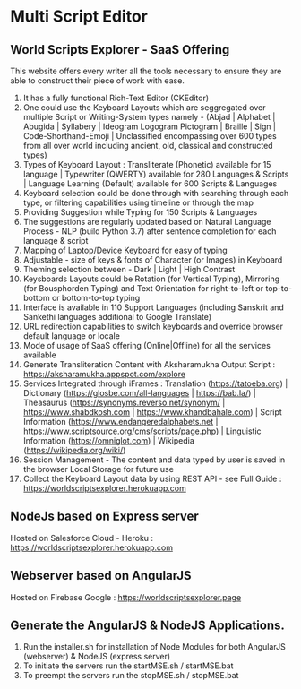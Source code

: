 # Multi Script Editor

## World Scripts Explorer - SaaS Offering
This website offers every writer all the tools necessary to ensure they are able to construct their piece of work with ease.
1. It has a fully functional Rich-Text Editor (CKEditor)
2. One could use the Keyboard Layouts which are seggregated over multiple Script or Writing-System types namely - (Abjad | Alphabet | Abugida | Syllabery | Ideogram Logogram Pictogram | Braille | Sign | Code-Shorthand-Emoji | Unclassified encompassing over 600 types from all over world including ancient, old, classical and constructed types)
3. Types of Keyboard Layout : Transliterate (Phonetic) available for 15 language | Typewriter (QWERTY) available for 280 Languages & Scripts | Language Learning (Default) available for 600 Scripts & Languages
4. Keyboard selection could be done through with searching through each type, or filtering capabilities using timeline or through the map
5. Providing Suggestion while Typing for 150 Scripts & Languages
6. The suggestions are regularly updated based on Natural Language Process - NLP (build Python 3.7) after sentence completion for each language & script
7. Mapping of Laptop/Device Keyboard for easy of typing
8. Adjustable - size of keys & fonts of Character (or Images) in Keyboard
9. Theming selection between - Dark | Light | High Contrast
10. Keysboards Layouts could be Rotation (for Vertical Typing), Mirroring (for Bousphorden Typing) and Text Orientation for right-to-left or top-to-bottom or bottom-to-top typing
11. Interface is available in 110 Support Languages (including Sanskrit and Sankethi languages additional to Google Translate)
12. URL redirection capabilities to switch keyboards and override browser default language or locale 
13. Mode of usage of SaaS offering (Online|Offline) for all the services available
14. Generate Transliteration Content with Aksharamukha Output Script : https://aksharamukha.appspot.com/explore
15. Services Integrated through iFrames : Translation (https://tatoeba.org) | Dictionary (https://glosbe.com/all-languages | https://bab.la/) | Theasaurus (https://synonyms.reverso.net/synonym/ | https://www.shabdkosh.com | https://www.khandbahale.com) | Script Information (https://www.endangeredalphabets.net | https://www.scriptsource.org/cms/scripts/page.php) | Linguistic Information (https://omniglot.com) | Wikipedia (https://wikipedia.org/wiki/)
16. Session Management - The content and data typed by user is saved in the browser Local Storage for future use 
17. Collect the Keyboard Layout data by using REST API - see Full Guide : https://worldscriptsexplorer.herokuapp.com

## NodeJs based on Express server
  Hosted on Salesforce Cloud - Heroku : https://worldscriptsexplorer.herokuapp.com
 
## Webserver based on AngularJS
  Hosted on Firebase Google : https://worldscriptsexplorer.page

## Generate the AngularJS & NodeJS Applications.

  1. Run the installer.sh for installation of Node Modules for both AngularJS (webserver) & NodeJS (express server)
  2. To initiate the servers run the startMSE.sh / startMSE.bat
  3. To preempt the servers run the stopMSE.sh / stopMSE.bat
  
